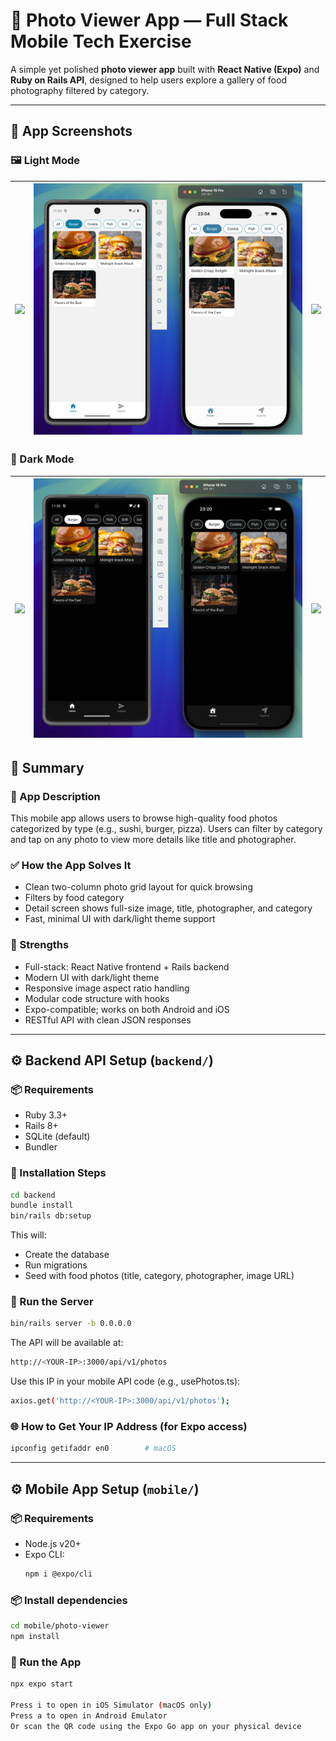 # 📸 Photo Viewer App — Full Stack Mobile Tech Exercise

A simple yet polished **photo viewer app** built with **React Native (Expo)** and **Ruby on Rails API**, designed to help users explore a gallery of food photography filtered by category.

---

## 📱 App Screenshots

### 🖼️ Light Mode

| ![](./images/light-1.png) | ![](./images/light-2.png) | ![](./images/light-3.png) |
|---------------------------|---------------------------|---------------------------|

### 🌙 Dark Mode

| ![](./images/dark-1.png) | ![](./images/dark-2.png) | ![](./images/dark-3.png) |
|--------------------------|--------------------------|--------------------------|


## 🧠 Summary

### 📱 App Description
This mobile app allows users to browse high-quality food photos categorized by type (e.g., sushi, burger, pizza). Users can filter by category and tap on any photo to view more details like title and photographer.

### ✅ How the App Solves It
- Clean two-column photo grid layout for quick browsing  
- Filters by food category  
- Detail screen shows full-size image, title, photographer, and category  
- Fast, minimal UI with dark/light theme support

### 💪 Strengths
- Full-stack: React Native frontend + Rails backend
- Modern UI with dark/light theme
- Responsive image aspect ratio handling
- Modular code structure with hooks
- Expo-compatible; works on both Android and iOS
- RESTful API with clean JSON responses

---

## ⚙️ Backend API Setup (`backend/`)

### 📦 Requirements
- Ruby 3.3+
- Rails 8+
- SQLite (default)
- Bundler

### 🔧 Installation Steps

```bash
cd backend
bundle install
bin/rails db:setup
```

This will:
- Create the database
- Run migrations
- Seed with food photos (title, category, photographer, image URL)

### 🚀 Run the Server
```bash
bin/rails server -b 0.0.0.0
```

The API will be available at:
```bash
http://<YOUR-IP>:3000/api/v1/photos
```

Use this IP in your mobile API code (e.g., usePhotos.ts):
```bash
axios.get('http://<YOUR-IP>:3000/api/v1/photos');
```

### 🌐 How to Get Your IP Address (for Expo access)
```bash
ipconfig getifaddr en0        # macOS
```

---

## ⚙️ Mobile App Setup (`mobile/`)

### 📦 Requirements

- Node.js v20+
- Expo CLI:
  ```bash
  npm i @expo/cli
  ```

### 📦 Install dependencies

```bash
cd mobile/photo-viewer
npm install
```

### 🚀 Run the App

```bash
npx expo start

Press i to open in iOS Simulator (macOS only)
Press a to open in Android Emulator
Or scan the QR code using the Expo Go app on your physical device
```
